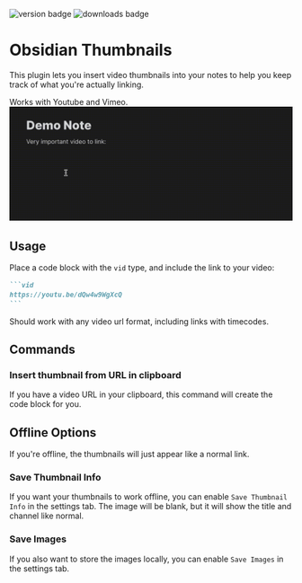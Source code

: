 ![version badge](https://img.shields.io/github/v/release/Meikul/obsidian-thumbnails)
![downloads badge](https://img.shields.io/github/downloads/Meikul/obsidian-thumbnails/total.svg)
# Obsidian Thumbnails
This plugin lets you insert video thumbnails into your notes to help you keep track of what you're actually linking.

Works with Youtube and Vimeo.
![](https://raw.githubusercontent.com/Meikul/obsidian-thumbnails/master/demo_images/block_demo.gif)

## Usage
Place a code block with the `vid` type, and include the link to your video:
````markdown
```vid
https://youtu.be/dQw4w9WgXcQ
```
````
Should work with any video url format, including links with timecodes.
## Commands
### Insert thumbnail from URL in clipboard
If you have a video URL in your clipboard, this command will create the code block for you.
## Offline Options
If you're offline, the thumbnails will just appear like a normal link.
### Save Thumbnail Info
If you want your thumbnails to work offline, you can enable `Save Thumbnail Info` in the settings tab. The image will be blank, but it will show the title and channel like normal.
### Save Images
If you also want to store the images locally, you can enable `Save Images` in the settings tab.

